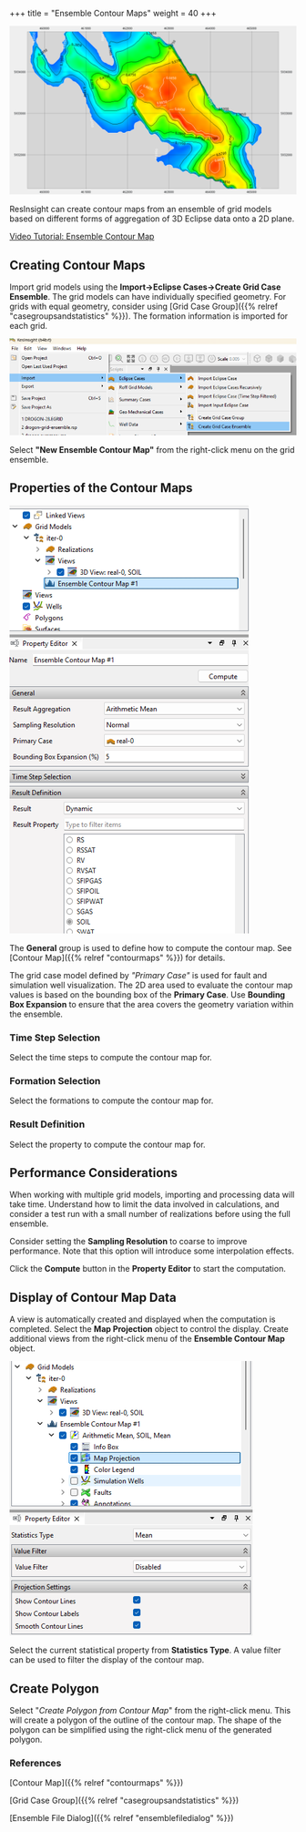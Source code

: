 +++
title = "Ensemble Contour Maps"
weight = 40
+++

![](/images/3d-main-window/ensemble-grid-contour-map.png)

ResInsight can create contour maps from an ensemble of grid models based on different forms of aggregation of 3D Eclipse data onto a 2D plane.

[Video Tutorial: Ensemble Contour Map](https://youtu.be/qE_PeNx3xP0?si=tSmzJhmmAtENsiYN)

## Creating Contour Maps

Import grid models using the **Import->Eclipse Cases->Create Grid Case Ensemble**. The grid models can have individually specified geometry. For grids with equal geometry, consider using [Grid Case Group]({{% relref "casegroupsandstatistics" %}}). The formation information is imported for each grid.

![](/images/3d-main-window/import-grid-case-ensemble.png)

Select **"New Ensemble Contour Map"** from the right-click menu on the grid ensemble.

## Properties of the Contour Maps

![](/images/3d-main-window/statistics-contour-map-properties.png)

The **General** group is used to define how to compute the contour map. See [Contour Map]({{% relref "contourmaps" %}}) for details.

The grid case model defined by *"Primary Case"* is used for fault and simulation well visualization. The 2D area used to evaluate the contour map values is based on the bounding box of the **Primary Case**. Use **Bounding Box Expansion** to ensure that the area covers the geometry variation within the ensemble.

### Time Step Selection

Select the time steps to compute the contour map for.

### Formation Selection

Select the formations to compute the contour map for.

### Result Definition

Select the property to compute the contour map for.

## Performance Considerations

When working with multiple grid models, importing and processing data will take time. Understand how to limit the data involved in calculations, and consider a test run with a small number of realizations before using the full ensemble.

Consider setting the **Sampling Resolution** to coarse to improve performance. Note that this option will introduce some interpolation effects.

Click the **Compute** button in the **Property Editor** to start the computation.

## Display of Contour Map Data

A view is automatically created and displayed when the computation is completed. Select the **Map Projection** object to control the display. Create additional views from the right-click menu of the **Ensemble Contour Map** object.

![](/images/3d-main-window/ensemble-grid-map-projection.png)

Select the current statistical property from **Statistics Type**. A value filter can be used to filter the display of the contour map.

## Create Polygon

Select "*Create Polygon from Contour Map*" from the right-click menu. This will create a polygon of the outline of the contour map. The shape of the polygon can be simplified using the right-click menu of the generated polygon.

### References

[Contour Map]({{% relref "contourmaps" %}})

[Grid Case Group]({{% relref "casegroupsandstatistics" %}})

[Ensemble File Dialog]({{% relref "ensemblefiledialog" %}})
